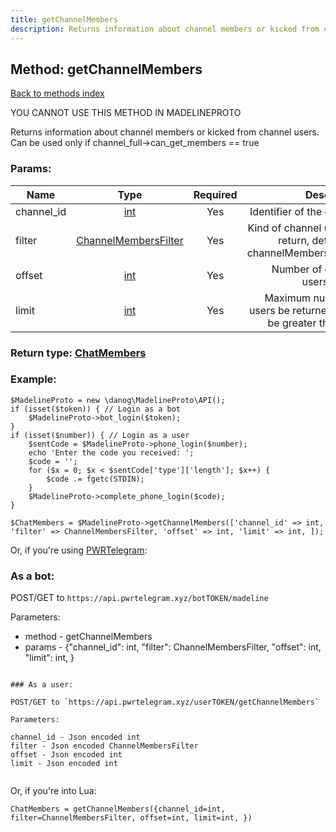 ```yaml
---
title: getChannelMembers
description: Returns information about channel members or kicked from channel users. Can be used only if channel_full->can_get_members == true
---
```

## Method: getChannelMembers  
[Back to methods index](index.md)


YOU CANNOT USE THIS METHOD IN MADELINEPROTO


Returns information about channel members or kicked from channel users. Can be used only if channel_full->can_get_members == true

### Params:

| Name     |    Type       | Required | Description |
|----------|:-------------:|:--------:|------------:|
|channel\_id|[int](../types/int.md) | Yes|Identifier of the channel|
|filter|[ChannelMembersFilter](../types/ChannelMembersFilter.md) | Yes|Kind of channel users to return, defaults to channelMembersRecent|
|offset|[int](../types/int.md) | Yes|Number of channel users to skip|
|limit|[int](../types/int.md) | Yes|Maximum number of users be returned, can't be greater than 200|


### Return type: [ChatMembers](../types/ChatMembers.md)

### Example:


```
$MadelineProto = new \danog\MadelineProto\API();
if (isset($token)) { // Login as a bot
    $MadelineProto->bot_login($token);
}
if (isset($number)) { // Login as a user
    $sentCode = $MadelineProto->phone_login($number);
    echo 'Enter the code you received: ';
    $code = '';
    for ($x = 0; $x < $sentCode['type']['length']; $x++) {
        $code .= fgetc(STDIN);
    }
    $MadelineProto->complete_phone_login($code);
}

$ChatMembers = $MadelineProto->getChannelMembers(['channel_id' => int, 'filter' => ChannelMembersFilter, 'offset' => int, 'limit' => int, ]);
```

Or, if you're using [PWRTelegram](https://pwrtelegram.xyz):

### As a bot:

POST/GET to `https://api.pwrtelegram.xyz/botTOKEN/madeline`

Parameters:

* method - getChannelMembers
* params - {"channel_id": int, "filter": ChannelMembersFilter, "offset": int, "limit": int, }

```

### As a user:

POST/GET to `https://api.pwrtelegram.xyz/userTOKEN/getChannelMembers`

Parameters:

channel_id - Json encoded int
filter - Json encoded ChannelMembersFilter
offset - Json encoded int
limit - Json encoded int


```

Or, if you're into Lua:

```
ChatMembers = getChannelMembers({channel_id=int, filter=ChannelMembersFilter, offset=int, limit=int, })
```

